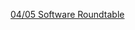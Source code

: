 [04/05 Software Roundtable](https://webmail.rhic.bnl.gov/?_task=mail&_caps=pdf%3D1%2Cflash%3D0%2Ctiff%3D0%2Cwebp%3D1&_uid=99074&_mbox=INBOX&_action=show)
